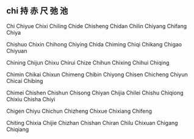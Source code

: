 chi  持 赤 尺 弛 池 
---

Chi Chiyue Chixi Chiling Chide Chisheng Chidan Chilin Chiyang Chifang Chiya

Chishuo Chixin Chihong Chiying Chida Chiming Chiqi Chikang  Chigao Chiyuan

Chining Chijun Chixu  Chirui Chize Chihun Chixing Chihui Chiqing

Chimin Chikai Chixun Chimeng Chibin Chiyong Chisen Chicheng Chiyun Chicai Chibing

Chimei Chishen Chishun Chisong Chiyan Chijia Chilei Chishu Chiqiong Chixiu Chisha Chiyi

Chigen Chiyu Chichun Chizheng Chixue Chixiang Chifeng

Chiting Chixia Chijie Chizhan Chishan Chiran Chilu Chixuan Chigang Chiqiang  
